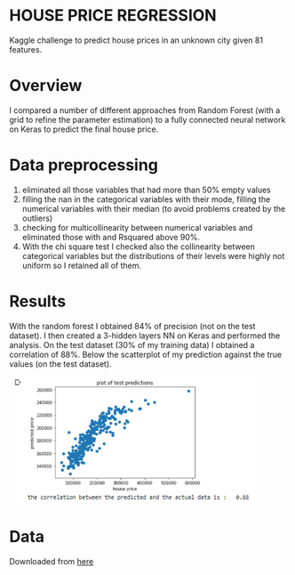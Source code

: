 # HOUSE PRICE REGRESSION

Kaggle challenge to predict house prices in an unknown city given 81 features.

# Overview
I compared a number of different approaches from Random Forest (with a grid to refine the parameter estimation) to a fully connected neural network on Keras to predict the final house price.

# Data preprocessing
1. eliminated all those variables that had more than 50% empty values
2. filling the nan in the categorical variables with their mode, filling the numerical variables with their median (to avoid problems created by the outliers)
3. checking for multicollinearity between numerical variables and eliminated those with and Rsquared above 90%. 
4. With the chi square test I checked also the collinearity between categorical variables but the distributions of their levels were highly not uniform so I retained all of them.

# Results
With the random forest I obtained 84% of precision (not on the test dataset). I then created a 3-hidden layers NN on Keras and performed the analysis. On the test dataset (30% of my training data) I obtained a correlation of 88%. Below the scatterplot of my prediction against the true values (on the test dataset).

![](https://github.com/luigigreselin/HOUSE_PRICE_REGRESSION/blob/main/predicted%20prices%20with%20NN.PNG)

# Data
Downloaded from [here](https://www.kaggle.com/c/house-prices-advanced-regression-techniques)
